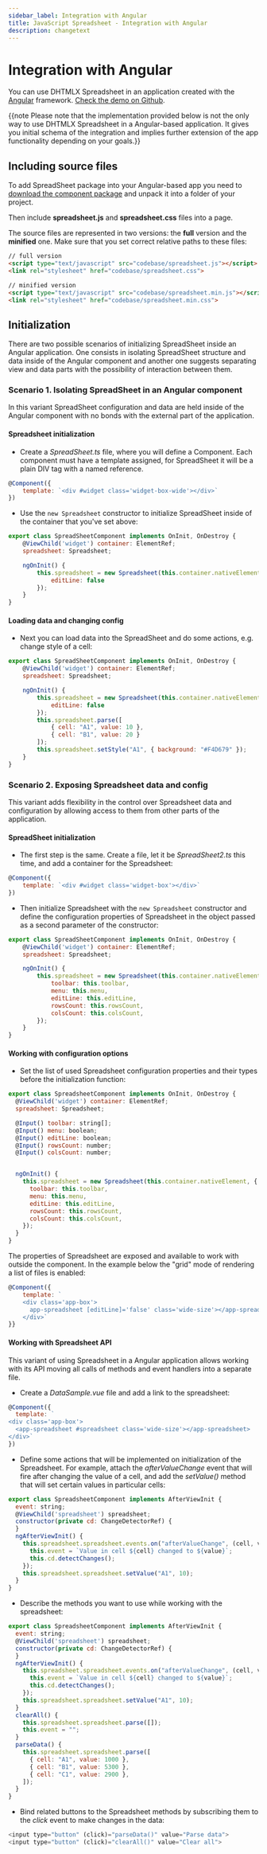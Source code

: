 ```yaml
---
sidebar_label: Integration with Angular
title: JavaScript Spreadsheet - Integration with Angular
description: changetext
---
```


# Integration with Angular

You can use DHTMLX Spreadsheet in an application created with the [Angular](https://angular.io/) framework. [Check the demo on Github](https://github.com/DHTMLX/angular-widgets).

{{note Please note that the implementation provided below is not the only way to use DHTMLX Spreadsheet in a Angular-based application. It gives you initial schema of the integration and implies further extension of the app functionality depending on your goals.}}

## Including source files

To add SpreadSheet package into your Angular-based app you need to [download the component package](https://dhtmlx.com/docs/products/dhtmlxSpreadsheet/download.shtml) and unpack it into a folder of your project.

Then include **spreadsheet.js** and **spreadsheet.css** files into a page.

The source files are represented in two versions: the **full** version and the **minified** one. Make sure that you set correct relative paths to these files:

~~~ html title="index.html"
// full version
<script type="text/javascript" src="codebase/spreadsheet.js"></script>  
<link rel="stylesheet" href="codebase/spreadsheet.css">

// minified version
<script type="text/javascript" src="codebase/spreadsheet.min.js"></script>  
<link rel="stylesheet" href="codebase/spreadsheet.min.css">
~~~

## Initialization

There are two possible scenarios of initializing SpreadSheet inside an Angular application. One consists in isolating SpreadSheet structure and data inside of the Angular component and another one suggests separating view and data parts with the possibility of interaction between them.

### Scenario 1. Isolating SpreadSheet in an Angular component

In this variant SpreadSheet configuration and data are held inside of the Angular component with no bonds with the external part of the application.

#### Spreadsheet initialization

- Create a *SpreadSheet.ts* file, where you will define a Component. Each component must have a template assigned, for SpreadSheet it will be a plain DIV tag with a named reference.

~~~js title="SpreadSheet.ts"
@Component({
 	template: `<div #widget class='widget-box-wide'></div>`
})
~~~

- Use the `new Spreadsheet` constructor to initialize SpreadSheet inside of the container that you've set above:

~~~js title="SpreadSheet.ts"
export class SpreadSheetComponent implements OnInit, OnDestroy {
  	@ViewChild('widget') container: ElementRef;
  	spreadsheet: Spreadsheet;

  	ngOnInit() {
    	this.spreadsheet = new Spreadsheet(this.container.nativeElement, {
      		editLine: false
    	});
    }   
}
~~~

#### Loading data and changing config

- Next you can load data into the SpreadSheet and do some actions, e.g. change style of a cell:

~~~js title="SpreadSheet.ts"
export class SpreadSheetComponent implements OnInit, OnDestroy {
	@ViewChild('widget') container: ElementRef;
  	spreadsheet: Spreadsheet;

  	ngOnInit() {
    	this.spreadsheet = new Spreadsheet(this.container.nativeElement, {
      		editLine: false
    	});
    	this.spreadsheet.parse([
      		{ cell: "A1", value: 10 },
      		{ cell: "B1", value: 20 }
    	]);
    	this.spreadsheet.setStyle("A1", { background: "#F4D679" });
  	}
}
~~~

### Scenario 2. Exposing Spreadsheet data and config

This variant adds flexibility in the control over Spreadsheet data and configuration by allowing access to them from other parts of the application.

#### SpreadSheet  initialization

- The first step is the same. Create a file, let it be *SpreadSheet2.ts* this time, and add a container for the Spreadsheet:

~~~js title="SpreadSheet2.ts"
@Component({
 	template: `<div #widget class='widget-box'></div>`
})
~~~

- Then initialize Spreadsheet with the `new Spreadsheet` constructor and define the configuration properties of Spreadsheet in the object passed as a second parameter of the constructor:

~~~js title="SpreadSheet2.ts"
export class SpreadSheetComponent implements OnInit, OnDestroy {
  	@ViewChild('widget') container: ElementRef;
  	spreadsheet: Spreadsheet;

  	ngOnInit() {
      	this.spreadsheet = new Spreadsheet(this.container.nativeElement, {
      		toolbar: this.toolbar,
      		menu: this.menu,
      		editLine: this.editLine,
      		rowsCount: this.rowsCount,
      		colsCount: this.colsCount,
    	});
    }   
}
~~~

#### Working with configuration options

- Set the list of used Spreadsheet configuration properties and their types before the initialization function:

~~~js title="SpreadSheet2.ts"
export class SpreadsheetComponent implements OnInit, OnDestroy {
  @ViewChild('widget') container: ElementRef;
  spreadsheet: Spreadsheet;

  @Input() toolbar: string[];
  @Input() menu: boolean;
  @Input() editLine: boolean;
  @Input() rowsCount: number;
  @Input() colsCount: number;


  ngOnInit() {
    this.spreadsheet = new Spreadsheet(this.container.nativeElement, {
      toolbar: this.toolbar,
      menu: this.menu,
      editLine: this.editLine,
      rowsCount: this.rowsCount,
      colsCount: this.colsCount,
    });
  }
}
~~~

The properties of Spreadsheet are exposed and available to work with outside the component. In the example below the "grid" mode of rendering a list of files is enabled:

~~~js title="BasicSample.ts"
@Component({
	template: `
    <div class='app-box'>
	  app-spreadsheet [editLine]='false' class='wide-size'></app-spreadsheet>
    </div>`
}}
~~~

#### Working with Spreadsheet API

This variant of using Spreadsheet in a Angular application allows working with its API moving all calls of methods and event handlers into a separate file.

- Create a *DataSample.vue* file and add a link to the spreadsheet:

~~~js title="DataSample.ts"
@Component({
  template: `
<div class='app-box'>
  <app-spreadsheet #spreadsheet class='wide-size'></app-spreadsheet>
</div>`
})
~~~

- Define some actions that will be implemented on initialization of the Spreadsheet. For example, attach the *afterValueChange* event that will fire after changing the value of a cell, and add the *setValue()* method
that will set certain values in particular cells:

~~~js title="DataSample.ts"
export class SpreadsheetComponent implements AfterViewInit {
  event: string;
  @ViewChild('spreadsheet') spreadsheet;
  constructor(private cd: ChangeDetectorRef) {
  }
  ngAfterViewInit() {
    this.spreadsheet.spreadsheet.events.on("afterValueChange", (cell, value) => {
      this.event = `Value in cell ${cell} changed to ${value}`;
      this.cd.detectChanges();
    });
    this.spreadsheet.spreadsheet.setValue("A1", 10);
  }
}
~~~

- Describe the methods you want to use while working with the spreadsheet:

~~~js title="DataSample.ts"
export class SpreadsheetComponent implements AfterViewInit {
  event: string;
  @ViewChild('spreadsheet') spreadsheet;
  constructor(private cd: ChangeDetectorRef) {
  }
  ngAfterViewInit() {
    this.spreadsheet.spreadsheet.events.on("afterValueChange", (cell, value) => {
      this.event = `Value in cell ${cell} changed to ${value}`;
      this.cd.detectChanges();
    });
    this.spreadsheet.spreadsheet.setValue("A1", 10);
  }
  clearAll() {
    this.spreadsheet.spreadsheet.parse([]);
    this.event = "";
  }
  parseData() {
    this.spreadsheet.spreadsheet.parse([
      { cell: "A1", value: 1000 },
      { cell: "B1", value: 5300 },
      { cell: "C1", value: 2900 },
    ]);
  }
}
~~~

- Bind related buttons to the Spreadsheet methods by subscribing them to the *click* event to make changes in the data:

~~~js title="DataSample.ts"
<input type="button" (click)="parseData()" value="Parse data">
<input type="button" (click)="clearAll()" value="Clear all">
~~~
